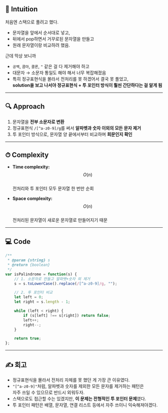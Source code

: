 

## 🧠 Intuition  
처음엔 스택으로 풀려고 했다.  
- 문자열을 앞에서 순서대로 넣고,  
- 뒤에서 pop하면서 거꾸로된 문자열을 만들고  
- 원래 문자열이랑 비교하려 했음.

근데 막상 보니까  
- `공백`, `콤마`, `콜론`, `"` 같은 걸 다 제거해야 하고  
- 대문자 → 소문자 통일도 해야 해서 너무 복잡해졌음  
- 특히 정규표현식을 몰라서 전처리를 못 하겠어서 결국 못 풀었고,  
**solution을 보고 나서야 정규표현식 + 투 포인터 방식이 훨씬 간단하다는 걸 알게 됨**

---

## 🔍 Approach  
1. 문자열을 **전부 소문자로 변환**
2. 정규표현식 `/[^a-z0-9]/g`를 써서 **알파벳과 숫자 이외의 모든 문자 제거**
3. 투 포인터 방식으로, 문자열 양 끝에서부터 비교하며 **회문인지 확인**

---

## ⏱ Complexity

- **Time complexity:** $$O(n)$$  
  전처리와 투 포인터 모두 문자열 한 번만 순회

- **Space complexity:** $$O(n)$$  
  전처리된 문자열이 새로운 문자열로 만들어지기 때문

---

## 💻 Code

```javascript
/**
 * @param {string} s
 * @return {boolean}
 */
var isPalindrome = function(s) {
    // 1. 소문자로 만들고 알파벳+숫자 외 제거
    s = s.toLowerCase().replace(/[^a-z0-9]/g, "");

    // 2. 투 포인터 비교
    let left = 0;
    let right = s.length - 1;

    while (left < right) {
        if (s[left] !== s[right]) return false;
        left++;
        right--;
    }

    return true;
};
```

---

## ✍️ 회고
- 정규표현식을 몰라서 전처리 자체를 못 했던 게 가장 큰 이유였다.
- `"[^a-z0-9]"`처럼, 알파벳과 숫자를 제외한 모든 문자를 제거하는 패턴은  
  자주 쓰일 수 있으므로 반드시 외워두자.
- 스택으로도 접근할 수는 있겠지만, **이 문제는 전형적인 투 포인터 문제**였다.
- 투 포인터 패턴은 배열, 문자열, 연결 리스트 등에서 자주 쓰이니 익숙해져야겠다.

